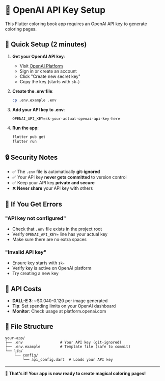 # 🔐 OpenAI API Key Setup

This Flutter coloring book app requires an OpenAI API key to generate coloring pages.

## 🚀 Quick Setup (2 minutes)

1. **Get your OpenAI API key**:
   - Visit [OpenAI Platform](https://platform.openai.com/api-keys)
   - Sign in or create an account
   - Click "Create new secret key"
   - Copy the key (starts with `sk-`)

2. **Create the .env file**:
   ```bash
   cp .env.example .env
   ```

3. **Add your API key to .env**:
   ```
   OPENAI_API_KEY=sk-your-actual-openai-api-key-here
   ```

4. **Run the app**:
   ```bash
   flutter pub get
   flutter run
   ```

## 🔒 Security Notes

- ✅ The `.env` file is automatically **git-ignored**
- ✅ Your API key **never gets committed** to version control
- ✅ Keep your API key **private and secure**
- ❌ **Never share** your API key with others

## 🚨 If You Get Errors

### "API key not configured" 
- Check that `.env` file exists in the project root
- Verify `OPENAI_API_KEY=` line has your actual key
- Make sure there are no extra spaces

### "Invalid API key"
- Ensure key starts with `sk-`
- Verify key is active on OpenAI platform
- Try creating a new key

## 💸 API Costs

- **DALL-E 3**: ~$0.040-0.120 per image generated
- **Tip**: Set spending limits on your OpenAI dashboard
- **Monitor**: Check usage at platform.openai.com

## 📁 File Structure
```
your-app/
├── .env                 # Your API key (git-ignored)
├── .env.example         # Template file (safe to commit)
└── lib/
    └── config/
        └── api_config.dart  # Loads your API key
```

---

**🎨 That's it! Your app is now ready to create magical coloring pages!**